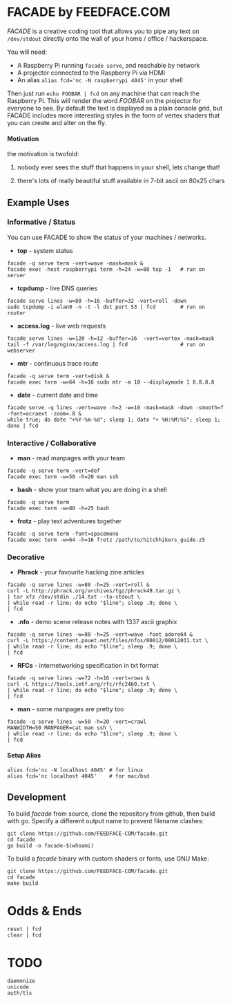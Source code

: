 
# FACADE by FEEDFACE.COM

    
_FACADE_ is a creative coding tool that allows you to pipe any text on `/dev/stdout` directly onto the wall of your home / office / hackerspace. 

You will need:

* A Raspberry Pi running `facade serve`, and reachable by network
* A projector connected to the Raspberry Pi via HDMI
* An alias `alias fcd='nc -N raspberrypi 4045'` in your shell

Then just run `echo FOOBAR | fcd` on any machine that can reach the Raspberry Pi. This will render the word _FOOBAR_ on the projector for everyone to see. By default the text is displayed as a plain console grid, but FACADE includes more interesting styles in the form of vertex shaders that you can create and alter on the fly.

#### Motivation
the motivation is twofold:

1. nobody ever sees the stuff that happens in your shell, lets change that!

1. there's lots of really beautiful stuff available in 7-bit ascii on 80x25 chars



## Example Uses

### Informative / Status
You can use FACADE to show the status of your machines / networks.

* __top__ - system status

```
facade -q serve term -vert=wave -mask=mask &
facade exec -host raspberrypi term -h=24 -w=80 top -1   # run on server
```

* __tcpdump__ - live DNS queries

```
facade serve lines -w=80 -h=16 -buffer=32 -vert=roll -down
sudo tcpdump -i wlan0 -n -t -l dst port 53 | fcd        # run on router
```


* __access.log__ - live web requests

```
facade serve lines -w=120 -h=12 -buffer=16  -vert=vortex -mask=mask
tail -f /var/log/nginx/access.log | fcd                 # run on webserver
```

* __mtr__ - continuous trace route

```
facade -q serve term -vert=disk &
facade exec term -w=64 -h=16 sudo mtr -m 10 --displaymode 1 8.8.8.8
```

* __date__ - current date and time

```
facade serve -q lines -vert=wave -h=2 -w=10 -mask=mask -down -smooth=f -font=ocraext -zoom=.8 &
while true; do date "+%Y-%m-%d"; sleep 1; date "+ %H:%M:%S"; sleep 1; done | fcd
```



### Interactive / Collaborative

* __man__ - read manpages with your team

```
facade -q serve term -vert=def
facade exec term -w=50 -h=20 man ssh
```

* __bash__ - show your team what you are doing in a shell

```
facade -q serve term
facade exec term -w=80 -h=25 bash
```

* __frotz__ - play text adventures together

```
facade -q serve term -font=spacemono
facade exec term -w=64 -h=16 frotz /path/to/hitchhikers_guide.z5

```



### Decorative 



* __Phrack__ - your favourite hacking zine articles

```
facade -q serve lines -w=80 -h=25 -vert=roll &
curl -L http://phrack.org/archives/tgz/phrack49.tar.gz \
| tar xfz /dev/stdin ./14.txt --to-stdout \
| while read -r line; do echo "$line"; sleep .9; done \
| fcd
```

* __.nfo__ - demo scene release notes with 1337 ascii graphix

```
facade -q serve lines -w=80 -h=25 -vert=wave -font adore64 & 
curl -L https://content.pouet.net/files/nfos/00012/00012031.txt \
| while read -r line; do echo "$line"; sleep .9; done \
| fcd
```

* __RFCs__ - internetworking specification in txt format

```
facade -q serve lines -w=72 -h=16 -vert=rows &
curl -L https://tools.ietf.org/rfc/rfc2460.txt \
| while read -r line; do echo "$line"; sleep .9; done \
| fcd
```

* __man__ - some manpages are pretty too

```
facade -q serve lines -w=50 -h=20 -vert=crawl
MANWIDTH=50 MANPAGER=cat man ssh \
| while read -r line; do echo "$line"; sleep .9; done \
| fcd
```





#### Setup Alias

    
    alias fcd='nc -N localhost 4045' # for linux
    alias fcd='nc localhost 4045'    # for mac/bsd


## Development


To build _facade_ from source, clone the repository from github, then build with go. Specify a different output name to prevent filename clashes:

	git clone https://github.com/FEEDFACE-COM/facade.git
	cd facade
	go build -o facade-$(whoami)
	
To build a _facade_ binary with custom shaders or fonts, use GNU Make:

	git clone https://github.com/FEEDFACE-COM/facade.git
	cd facade
	make build


# Odds & Ends





    reset | fcd
    clear | fcd
    

# TODO
    daemonize
    unicode
    auth/tls
    
    
    
